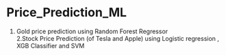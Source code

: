 # Price_Prediction_ML
1. Gold price prediction using Random Forest Regressor <br>
2.Stock Price Prediction (of Tesla and Apple) using Logistic regression , XGB Classifier and SVM 
